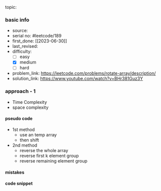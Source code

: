 topic:

### basic info
- source: 
- serial no: #leetcode/189 
- first_done: [[2023-06-30]]
- last_revised:
- difficulty:
	- [ ] easy
	- [x] medium
	- [ ] hard
- problem_link: https://leetcode.com/problems/rotate-array/description/
- solution_link: https://www.youtube.com/watch?v=BHr381Guz3Y

### approach - 1
- Time Complexity
- space complexity

#### pseudo code
- 1st method
	- use an temp array 
	- then shift 
- 2nd method
	- reverse the whole array
	- reverse first k element group
	- reverse remaining element group
#### mistakes

#### code snippet
```python

```